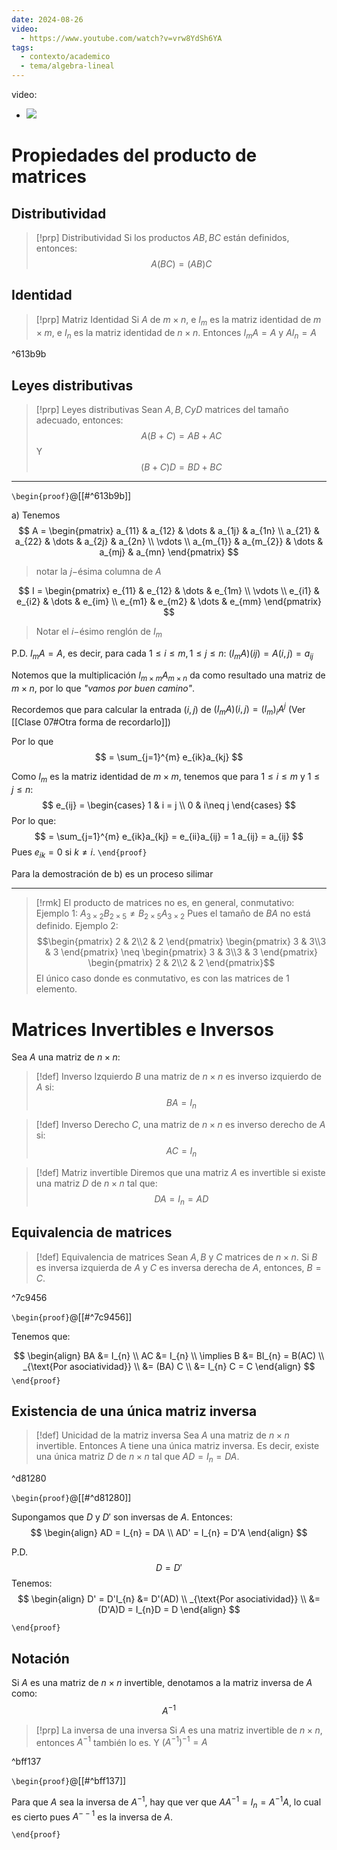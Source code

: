 ```yaml
---
date: 2024-08-26
video:
  - https://www.youtube.com/watch?v=vrw8YdSh6YA
tags:
  - contexto/academico
  - tema/algebra-lineal
---
```


video:
  - ![](https://www.youtube.com/watch?v=vrw8YdSh6YA)

# Propiedades del producto de matrices


## Distributividad
>[!prp] Distributividad
Si los productos $AB,BC$ están definidos, entonces:
$$A(BC) = (AB) C$$

## Identidad 
>[!prp] Matriz Identidad
Si $A$ de $m \times n$, e $I_{m}$ es la matriz identidad de $m \times m$, e $I_{n}$ es la matriz identidad de $n \times n$. Entonces $I_{m} A = A$ y $A I_{n} = A$

^613b9b

## Leyes distributivas  
>[!prp] Leyes distributivas
Sean $A,B,C y D$ matrices del tamaño adecuado, entonces: 
$$A(B+C) = AB + AC$$
Y
$$(B+C)D = BD + BC$$

---

`\begin{proof}`@[[#^613b9b]]

a)
Tenemos 
$$
A = \begin{pmatrix}
a_{11}  & a_{12}  & \dots & a_{1j} & a_{1n} \\
a_{21} & a_{22}  & \dots & a_{2j}  & a_{2n} \\
\vdots \\
a_{m_{1}}  & a_{m_{2}}  & \dots & a_{mj}  & a_{mn}
\end{pmatrix}
$$
> notar la $j-$ésima columna de $A$


$$
I = \begin{pmatrix}
e_{11}  & e_{12} & \dots  & e_{1m} \\
\vdots \\
e_{i1}  & e_{i2} & \dots  & e_{im} \\
e_{m1}  & e_{m2} & \dots  & e_{mm}
\end{pmatrix}
$$

> Notar el $i-$ésimo renglón de $I_m$


P.D. 
$I_{m}A = A$, es decir, para cada $1 \leq i \leq m, 1 \leq j \leq n$:
$(I_{m}A)(ij)=A(i,j)=a_{ij}$

Notemos que la multiplicación $I_{m \times m}A_{m \times n}$ da como resultado una matriz de $m \times n$, por lo que *"vamos por buen camino"*.

Recordemos que para calcular la entrada $(i,j)$ de 
$(I_{m}A)(i,j)= (I_{m})_{i} A^{j}$     (Ver [[Clase 07#Otra forma de recordarlo]])


Por lo que
$$
= \sum_{j=1}^{m} e_{ik}a_{kj} 
$$


Como $I_{m}$ es la matriz identidad de $m \times m$, tenemos que para $1 \leq i \leq m$ y $1 \leq j \leq n$:
$$
e_{ij} = \begin{cases}
1 & i = j \\
0  & i\neq j
\end{cases}
$$
Por lo que:
$$
= \sum_{j=1}^{m} e_{ik}a_{kj} = e_{ii}a_{ij} = 1 a_{ij} = a_{ij}
$$
Pues $e_{ik} = 0$ si $k \neq i$.
`\end{proof}`

Para la demostración de b) es un proceso silimar 

---

>[!rmk] El producto de matrices no es, en general, conmutativo:
>Ejemplo 1:
>$A_{3 \times 2} B_{2 \times 5} \neq B_{2 \times 5} A_{3 \times 2}$
>Pues el tamaño de $BA$ no está definido. 
>Ejemplo 2:
>$$\begin{pmatrix} 2 & 2\\2 & 2 \end{pmatrix} \begin{pmatrix} 3 & 3\\3 & 3 \end{pmatrix} \neq \begin{pmatrix} 3 & 3\\3 & 3 \end{pmatrix} \begin{pmatrix} 2 & 2\\2 & 2 \end{pmatrix}$$
>El único caso donde es conmutativo, es con las matrices de 1 elemento. 


# Matrices Invertibles e Inversos

Sea $A$ una matriz de $n \times n$:

>[!def] Inverso Izquierdo
> $B$ una matriz de $n \times n$ es inverso izquierdo de $A$ si:
> $$BA = I_{n}$$

>[!def] Inverso Derecho
> $C$, una matriz de $n \times n$ es inverso derecho de $A$ si:
> $$AC = I_{n}$$

> [!def] Matriz invertible
> Diremos que una matriz $A$ es invertible si existe una matriz $D$ de $n \times n$ tal que:
> $$DA = I_{n} =AD$$

## Equivalencia de matrices

> [!def] Equivalencia de matrices
Sean $A,B \text{ y } C$ matrices de $n \times n$. 
Si $B$ es inversa izquierda de $A$ y $C$ es inversa derecha de $A$, entonces, $B = C$.

^7c9456

`\begin{proof}`@[[#^7c9456]]

Tenemos que:

$$
\begin{align}
BA &= I_{n} \\
AC &= I_{n} \\
\implies B &= BI_{n} = B(AC) \\
_{\text{Por asociatividad}} \\
&= (BA) C \\
&= I_{n} C = C
\end{align}
$$
`\end{proof}`

## Existencia de una única matriz inversa

>[!def] Unicidad de la matriz inversa
Sea $A$ una matriz de $n \times n$ invertible. Entonces A tiene una única matriz inversa. Es decir, existe una única matriz $D$ de $n \times n$ tal que $AD = I_{n} = DA$.

^d81280

`\begin{proof}`@[[#^d81280]] 

Supongamos que $D$ y $D'$ son inversas de $A$. Entonces:
$$
\begin{align}
AD = I_{n} = DA \\
AD' = I_{n} = D'A
\end{align}
$$

P.D. 
$$
D = D'
$$
Tenemos:
$$
\begin{align}
D' = D'I_{n} &= D'(AD) \\
_{\text{Por asociatividad}} \\
&= (D'A)D = I_{n}D = D
\end{align}
$$

`\end{proof}`


## Notación

Si $A$ es una matriz de $n \times n$ invertible, denotamos a la matriz inversa de $A$ como:
$$
A^{-1}
$$

> [!prp] La inversa de una inversa
Si $A$ es una matriz invertible de $n \times n$, entonces $A^{-1}$ también lo es. Y $(A^{-1})^{-1}=A$

^bff137

`\begin{proof}`@[[#^bff137]]

Para que $A$ sea la inversa de $A^{-1}$, hay que ver que $AA^{-1}=I_{n} = A^{-1}A$, lo cual es cierto pues $A^{--1}$ es la inversa de $A$.

`\end{proof}`